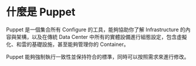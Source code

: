 # 什麼是 Puppet



Puppet 是一個集合所有 Configure 的工具，能夠協助你了解 Infrastructure 的內容與架構，以及在傳統 Data Center 中所有的實體設備進行組態設定，包含虛擬化、和雲的基礎設施，甚至能夠管理你的 Container。

Puppet 能夠強制執行一致性並保持符合的標準，同時可以按照需求來進行修改。